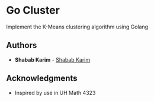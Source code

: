 # Go Cluster

Implement the K-Means clustering algorithm using Golang

## Authors

-   **Shabab Karim** - [Shabab Karim](https://github.com/ShababKarim)

## Acknowledgments

-   Inspired by use in UH Math 4323

